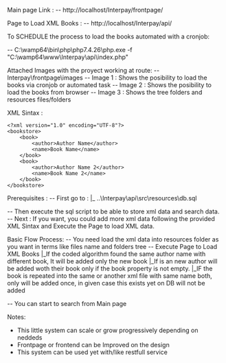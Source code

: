 Main page Link : 
  -- http://localhost/Interpay/frontpage/

Page to Load XML Books : 
  -- http://localhost/Interpay/api/

To SCHEDULE the process to load the books automated with a cronjob:

  -- C:\wamp64\bin\php\php7.4.26\php.exe -f "C:\wamp64\www\Interpay\api\index.php"

Attached Images with the proyect working at route:
  -- Interpay\frontpage\images
    -- Image 1 : Shows the posibility to load the books via cronjob or automated task
    -- Image 2 : Shows the posibility to load the books from browser
    -- Image 3 : Shows the tree folders and resources files/folders

XML Sintax : 

    <?xml version="1.0" encoding="UTF-8"?>
    <bookstore>
        <book>
            <author>Author Name</author>
            <name>Book Name</name>
        </book>
        <book>
            <author>Author Name 2</author>
            <name>Book Name 2</name>
        </book>
    </bookstore>

Prerequisites :
  -- First go to :
   |_ ..\Interpay\api\src\resources\db.sql

  -- Then execute the sql script to be able to store xml data and search data.
  -- Next : If you want, you could add more xml data following the provided XML Sintax and Execute the Page to load XML data.

Basic Flow Process: 
  -- You need load the xml data into resources folder as you want in terms like files name and folders tree
  -- Execute Page to Load XML Books
    |_If the coded algorithm found the same author name with different book, It will be added only the new book
    |_If is an new author will be added woth their book only if the book property is not empty.
    |_IF the book is repeated into the same or another xml file with same name both, only will be added once, in given case this exists yet on DB will not be added
    
  -- You can start to search from Main page

  Notes:
  - This little system can scale or grow progressively depending on neddeds
  - Frontpage or frontend can be Improved on the design
  - This system can be used yet with/like restfull service 
